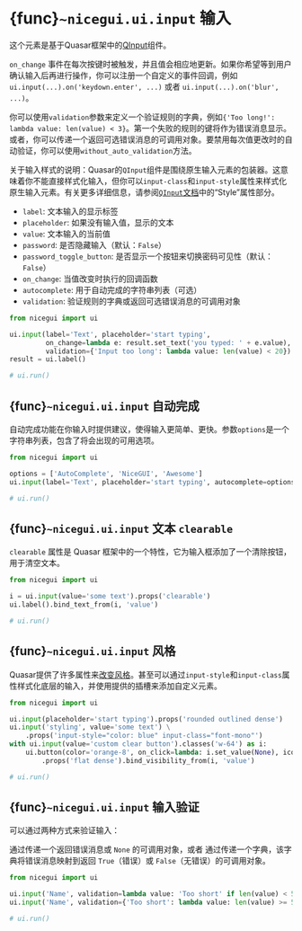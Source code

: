 # {func}`~nicegui.ui.input` 输入

这个元素是基于Quasar框架中的[QInput](https://quasar.dev/vue-components/input)组件。

`on_change` 事件在每次按键时被触发，并且值会相应地更新。如果你希望等到用户确认输入后再进行操作，你可以注册一个自定义的事件回调，例如 `ui.input(...).on('keydown.enter', ...)` 或者 `ui.input(...).on('blur', ...)`。

你可以使用`validation`参数来定义一个验证规则的字典，例如`{'Too long!': lambda value: len(value) < 3}`。第一个失败的规则的键将作为错误消息显示。或者，你可以传递一个返回可选错误消息的可调用对象。要禁用每次值更改时的自动验证，你可以使用`without_auto_validation`方法。

关于输入样式的说明：Quasar的`QInput`组件是围绕原生输入元素的包装器。这意味着你不能直接样式化输入，但你可以`input-class`和`input-style`属性来样式化原生输入元素。有关更多详细信息，请参阅[`QInput`文档](https://quasar.dev/vue-components/input)中的“Style”属性部分。

- `label`: 文本输入的显示标签
- `placeholder`: 如果没有输入值，显示的文本
- `value`: 文本输入的当前值
- `password`: 是否隐藏输入（默认：`False`）
- `password_toggle_button`: 是否显示一个按钮来切换密码可见性（默认：`False`）
- `on_change`: 当值改变时执行的回调函数
- `autocomplete`: 用于自动完成的字符串列表（可选）
- `validation`: 验证规则的字典或返回可选错误消息的可调用对象

```python
from nicegui import ui

ui.input(label='Text', placeholder='start typing',
         on_change=lambda e: result.set_text('you typed: ' + e.value),
         validation={'Input too long': lambda value: len(value) < 20})
result = ui.label()

# ui.run()
```

## {func}`~nicegui.ui.input` 自动完成

自动完成功能在你输入时提供建议，使得输入更简单、更快。参数`options`是一个字符串列表，包含了将会出现的可用选项。

```python
from nicegui import ui

options = ['AutoComplete', 'NiceGUI', 'Awesome']
ui.input(label='Text', placeholder='start typing', autocomplete=options)

# ui.run()
```

## {func}`~nicegui.ui.input` 文本 `clearable`

`clearable` 属性是 Quasar 框架中的一个特性，它为输入框添加了一个清除按钮，用于清空文本。

```python
from nicegui import ui

i = ui.input(value='some text').props('clearable')
ui.label().bind_text_from(i, 'value')

# ui.run()
```

## {func}`~nicegui.ui.input` 风格

Quasar提供了许多属性来[改变风格](https://quasar.dev/vue-components/input)。甚至可以通过`input-style`和`input-class`属性样式化底层的输入，并使用提供的插槽来添加自定义元素。
```python
from nicegui import ui

ui.input(placeholder='start typing').props('rounded outlined dense')
ui.input('styling', value='some text') \
    .props('input-style="color: blue" input-class="font-mono"')
with ui.input(value='custom clear button').classes('w-64') as i:
    ui.button(color='orange-8', on_click=lambda: i.set_value(None), icon='delete') \
        .props('flat dense').bind_visibility_from(i, 'value')

# ui.run()
```

## {func}`~nicegui.ui.input` 输入验证

可以通过两种方式来验证输入：

通过传递一个返回错误消息或 `None` 的可调用对象，或者
通过传递一个字典，该字典将错误消息映射到返回 `True`（错误）或 `False`（无错误）的可调用对象。

```python
from nicegui import ui

ui.input('Name', validation=lambda value: 'Too short' if len(value) < 5 else None)
ui.input('Name', validation={'Too short': lambda value: len(value) >= 5})

# ui.run()
```
